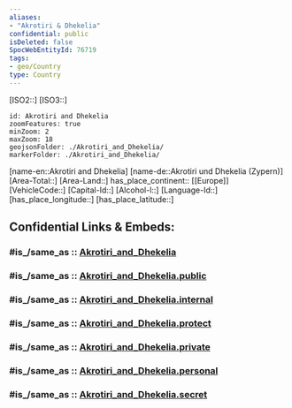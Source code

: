 ```yaml
---
aliases:
- "Akrotiri & Dhekelia"
confidential: public
isDeleted: false
SpocWebEntityId: 76719
tags:
- geo/Country
type: Country
---
```


[ISO2::]
[ISO3::]

```leaflet
id: Akrotiri and Dhekelia
zoomFeatures: true 
minZoom: 2 
maxZoom: 18
geojsonFolder: ./Akrotiri_and_Dhekelia/
markerFolder: ./Akrotiri_and_Dhekelia/
```

[name-en::Akrotiri and Dhekelia]
[name-de::Akrotiri und Dhekelia (Zypern)]
[Area-Total::]
[Area-Land::]
has_place_continent:: [[Europe]]  
[VehicleCode::]
[Capital-Id::]
[Alcohol-l::]
[Language-Id::]
[has_place_longitude::]
[has_place_latitude::]


## Confidential Links & Embeds: 

### #is_/same_as :: [Akrotiri_and_Dhekelia](/_Standards/Earth/Continent/Europe/Europe~South/Akrotiri_and_Dhekelia.md) 

### #is_/same_as :: [Akrotiri_and_Dhekelia.public](/_public/Earth/Continent/Europe/Europe~South/Akrotiri_and_Dhekelia.public.md) 

### #is_/same_as :: [Akrotiri_and_Dhekelia.internal](/_internal/Earth/Continent/Europe/Europe~South/Akrotiri_and_Dhekelia.internal.md) 

### #is_/same_as :: [Akrotiri_and_Dhekelia.protect](/_protect/Earth/Continent/Europe/Europe~South/Akrotiri_and_Dhekelia.protect.md) 

### #is_/same_as :: [Akrotiri_and_Dhekelia.private](/_private/Earth/Continent/Europe/Europe~South/Akrotiri_and_Dhekelia.private.md) 

### #is_/same_as :: [Akrotiri_and_Dhekelia.personal](/_personal/Earth/Continent/Europe/Europe~South/Akrotiri_and_Dhekelia.personal.md) 

### #is_/same_as :: [Akrotiri_and_Dhekelia.secret](/_secret/Earth/Continent/Europe/Europe~South/Akrotiri_and_Dhekelia.secret.md)

